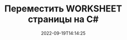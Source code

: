---
############################# Static ############################
layout: "auto-gen-merger"
date: 2022-09-19T14:14:25
draft: false
otherformats: 

############################# Head ############################
head_title: "Переместить WORKSHEET страницы на C#"
head_description: "Переместите страницы в документе WORKSHEET на C# в любую позицию с помощью Merger API."

############################# Header ############################
title: "Переместить WORKSHEET страницы на C#"
description: "Переместите WORKSHEET страницы с помощью нескольких строк .NET кода."
bg_image: "https://cms.admin.containerize.com/templates/aspose/App_Themes/V3/images/bg/header1.png"
bg_overlay: false
button:
    enable: true
    icon: "fas fa-arrow-down"
    label: "Скачать бесплатную пробную версию"
    link: "https://downloads.groupdocs.com/merger/net"

############################# SubMenu ############################
submenu:
    enable: true

    left:
        img_alt: "GroupDocs.Merger for .NET"
        image: "https://cms.admin.containerize.com/templates/groupdocs/images/product-logos/90x90-noborder/groupdocs-merger-net.png"
        product: "GroupDocs.Merger"
        platform: ".NET"

    middle:
        button:

            # button loop
            - link: "https://apireference.groupdocs.com/merger/net"
              text: "Справочник по API"

            # button loop
            - link: "https://github.com/groupdocs-merger"
              text: "Примеры кода"

            # button loop
            - link: "https://products.groupdocs.app/merger/family"
              text: "Живые демонстрации"

            # button loop
            - link: "https://purchase.groupdocs.com/pricing/merger/net"
              text: "Цены"

    right:
        link_download: "https://downloads.groupdocs.com/merger"
        link_learn: "https://docs.groupdocs.com/merger/net"
        link_buy: "https://purchase.groupdocs.com"

############################# About ############################
about:
    enable: true
    title: "Кратко о GroupDocs.Merger for .NET"
    content: |
        [GroupDocs.Merger for .NET](/ru/merger/net/) предоставляет удобное решение для объединения нескольких файлов PDF, Microsoft Office (Word, Excel, PowerPoint, OneNote), OpenDocument, HTML, изображений и многие другие документы в один файл в .NET приложениях. GroupDocs.Merger сэкономит вам много усилий, так как вы можете объединять WORKSHEET документы - нет необходимости устанавливать какое-либо стороннее программное обеспечение, настольные приложения или плагины. Теперь не нужно тратить время и объединять файлы вручную! Миссия GroupDocs — обеспечить наилучшее качество и упростить рабочие процессы обработки документов.
        
        GroupDocs.Merger API — правильный выбор для корпоративных решений, которым нужны функции перемещения файловых страниц. Эти интерфейсы хорошо поддерживаются во всех основных операционных системах и платформах, включая .NET Framework, .NET Standard, .NET Core, Mono.

############################# Steps ############################
steps:
    enable: true
    title_left: "Переместить страницы WORKSHEET документов на .NET"
    content_left: |
        [GroupDocs.Merger for .NET](/ru/merger/net/) позволяет разработчикам C# легко перемещать страницы в файле WORKSHEET, выполняя несколько простых шагов. .
        
        * Инициализируйте **MoveOptions**, чтобы указать текущие и новые номера страниц.
        * Создайте новый экземпляр **Merger** и передайте ему путь к исходному документу в качестве параметра конструктора.
        * Вызовите метод **MovePage** и передайте объект **MoveOptions**.
        * Вызовите метод **Save** и укажите путь к файлу для сохранения результирующего документа.

    title_right: "Системные Требования"
    content_right: |
        GroupDocs.Merger for .NET API поддерживаются на всех основных платформах и операционных системах. Перед выполнением приведенного ниже кода убедитесь, что в вашей системе установлены следующие предварительные компоненты.

        * Операционные системы: Microsoft Windows, Linux, MacOS
        * Среда разработки: Visual Studio, Xamarin, MonoDevelop
        * Фреймворки: .NET Framework, .NET Standard, .NET Core, Mono
        * Загрузите последнюю версию GroupDocs.Merger for .NET из [NuGet](https://www.nuget.org/packages/groupdocs.merger)
         
    code: |
     {{% merger/additional-styles %}}
     {{< merger/code-merger title="Как переместить страницы WORKSHEET документов, используя пример кода C#">}}

        ```csharp    
        // Переместите страницы WORKSHEET документов с помощью GroupDocs.Merger API
        int pageNumber = 6;
        int newPageNumber = 1;

        // Инициализировать класс MoveOptions для указания текущих и новых номеров страниц.
        MoveOptions moveOptions = new MoveOptions(pageNumber, newPageNumber);

        // Создание экземпляра класса Merger с входным параметром WORKSHEET документа
        using (Merger merger = new Merger("input.worksheet"))
          {
            // Вызвать метод MovePage и передать ему объект MoveOptions
            merger.MovePage(moveOptions);
    
            // Вызовите метод Save и передайте желаемый путь к файлу, чтобы сохранить результат.
            merger.Save("output.worksheet");
          }
        ```
     {{< /merger/code-merger >}}

############################# Demos ############################
demos:
    enable: true
    title: "Живые демонстрации – переместите WORKSHEET страницы онлайн"
    content: |
       Переместите страницы WORKSHEET документов прямо сейчас, посетив веб-сайт [Живые демонстрации GroupDocs.Merger](https://products.groupdocs.app/splitter/move-pages/worksheet).
       Живые демонстрации имеют следующие преимущества.
        
############################# About Formats ############################
about_formats:
    enable: true

############################# More Formats ############################
more_formats:
    enable: true
    title: "Перемещение страниц других форматов документов"
    content: |
        .NET API для документов и изображений. Переместите некоторые страницы документов, указанных ниже.

############################# Back to top ###############################
back_to_top:
    enable: true
---